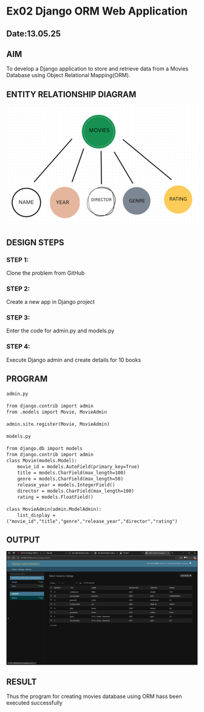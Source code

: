 # Ex02 Django ORM Web Application
## Date:13.05.25

## AIM
To develop a Django application to store and retrieve data from a Movies Database using Object Relational Mapping(ORM).

## ENTITY RELATIONSHIP DIAGRAM
![alt text](<Screenshot 2025-05-13 214732.png>)


## DESIGN STEPS

### STEP 1:
Clone the problem from GitHub

### STEP 2:
Create a new app in Django project

### STEP 3:
Enter the code for admin.py and models.py

### STEP 4:
Execute Django admin and create details for 10 books

## PROGRAM
```
admin.py

from django.contrib import admin
from .models import Movie, MovieAdmin

admin.site.register(Movie, MovieAdmin)

models.py

from django.db import models
from django.contrib import admin
class Movie(models.Model):
    movie_id = models.AutoField(primary_key=True)
    title = models.CharField(max_length=100)
    genre = models.CharField(max_length=50)
    release_year = models.IntegerField()
    director = models.CharField(max_length=100)
    rating = models.FloatField()

class MovieAdmin(admin.ModelAdmin):
    list_display = ("movie_id","title","genre","release_year","director","rating")
```

## OUTPUT

![alt text](image.png)


## RESULT
Thus the program for creating movies database using ORM hass been executed successfully
